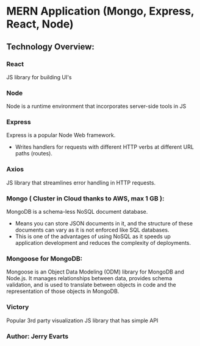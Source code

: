 # MERN Application (Mongo, Express, React, Node)

## Technology Overview:

### React
JS library for building UI's

### Node
Node is a runtime environment that incorporates server-side tools in JS

### Express
Express is a popular Node Web framework.  
- Writes handlers for requests with different HTTP verbs at different URL paths (routes).

### Axios
JS library that streamlines error handling in HTTP requests.

### Mongo ( Cluster in Cloud thanks to AWS, max 1 GB ):
MongoDB is a schema-less NoSQL document database.
- Means you can store JSON documents in it, and the structure of these documents can vary as it is not enforced like SQL databases. 
- This is one of the advantages of using NoSQL as it speeds up application development and reduces the complexity of deployments.

### Mongoose for MongoDB:
Mongoose is an Object Data Modeling (ODM) library for MongoDB and Node.js. It manages relationships between data, provides schema validation, and is used to translate between objects in code and the representation of those objects in MongoDB.

### Victory
Popular 3rd party visualization JS library that has simple API

### Author: Jerry Evarts
